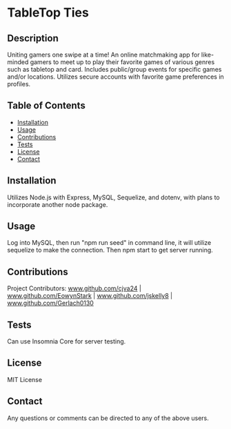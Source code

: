   # TableTop Ties

  ## Description

  Uniting gamers one swipe at a time! An online matchmaking app for like-minded gamers to meet up to play their favorite games of various genres such as tabletop and card. Includes public/group events for specific games and/or locations. Utilizes secure accounts with favorite game preferences in profiles.

  ## Table of Contents
  * [Installation](#installation)
  * [Usage](#usage)
  * [Contributions](#contributions)
  * [Tests](#tests)
  * [License](#license)
  * [Contact](#contact)

  
  ## Installation

  Utilizes Node.js with Express, MySQL, Sequelize, and dotenv, with plans to incorporate another node package.

  ## Usage

  Log into MySQL, then run "npm run seed" in command line, it will utilize sequelize to make the connection. Then npm start to get server running.

  ## Contributions

  Project Contributors: www.github.com/cjva24 | www.github.com/EowynStark | www.github.com/jskelly8 | www.github.com/Gerlach0130

  ## Tests

  Can use Insomnia Core for server testing.

  ## License

  MIT License

  ## Contact

  Any questions or comments can be directed to any of the above users.